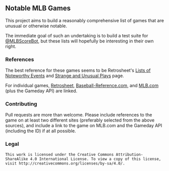 ## Notable MLB Games ##

This project aims to build a reasonably comprehensive list of games that are unusual or otherwise notable.

The immediate goal of such an undertaking is to build a test suite for [@MLBScoreBot](https://twitter.com/MLBScoreBot), but these lists will hopefully be interesting in their own right.

### References ###

The best reference for these games seems to be Retrosheet's [Lists of Noteworthy Events](http://www.retrosheet.org/lists.htm) and [Strange and Unusual Plays](http://www.retrosheet.org/strange.htm) page.

For individual games, [Retrosheet](http://www.retrosheet.org/), [Baseball-Reference.com](http://www.baseball-reference.com/), and [MLB.com](http://mlb.mlb.com/home) (plus the Gameday API) are linked.

### Contributing ###

Pull requests are more than welcome. Please include references to the game on at least two different sites (preferably selected from the above sources), and include a link to the game on MLB.com and the Gameday API (including the ID) if at all possible.

### Legal ###

	This work is licensed under the Creative Commons Attribution-ShareAlike 4.0 International License. To view a copy of this license, visit http://creativecommons.org/licenses/by-sa/4.0/.